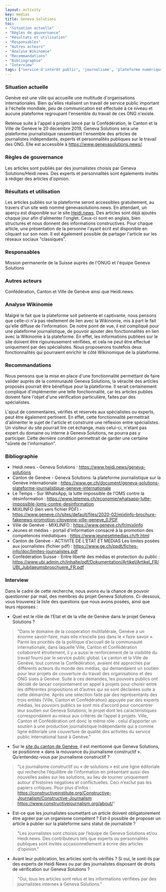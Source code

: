 ```yaml
---
layout: activity
key: medias
title: Geneva Solutions
toc:
- "Situation actuelle"
- "Règles de gouvernance"
- "Résultats et utilisation"
- "Responsables"
- "Autres acteurs"
- "Analyse Wikinomie"
- "Recommandations"
- "Bibliographie"
- "Interview"
tags: ["service d'intérêt public", 'journalisme', 'plateforme numérique', 'participation']
---
```


### Situation actuelle

Genève est une ville qui accueille une multitude d'organisations internationales. Bien qu'elles réalisent un travail de service public important à l'échelle mondiale, 
peu de communication est effectuée à ce niveau et aucune plateforme regroupant l'ensemble du travail de ces ONG n'existe.

Retenue suite à l'appel à projets lancé par la Confédération, le Canton et la Ville de Genève le 20 décembre 2019, Geneva Solutions sera une plateforme journalistique rassemblant l'ensemble des articles de journalistes indépendants, experts et personnalités publiques sur le travail des ONG. Elle est accessible à https://www.genevasolutions.news/.

### Règles de gouvernance

Les articles sont publiés par des journalistes choisis par Geneva Solutions/Heidi.news. Des experts et personnalités sont égalements invités à rédiger des articles d'opinion.

### Résultats et utilisation

Les articles publiés sur la plateforme seront accessibles gratuitement, au travers d'un site web nommé genevasolutions.news.
En attendant, un aperçu est disponible sur le site [Heidi.news](https://www.heidi.news/geneva-solutions). Des articles sont déjà ajoutés chaque jour afin d'alimenter l'onglet. Ceux-ci sont en anglais, bien structurés et nous donnent des informations constructives.
Pour chaque article, une présentation de la personne l'ayant écrit est disponible en cliquant sur son nom. Il est également possible de partager l'article sur les réseaux sociaux "classiques".

### Responsables

Mission permanente de la Suisse auprès de l'ONUG et l'équipe Geneva Solutions

### Autres acteurs

Confédération, Canton et Ville de Genève ainsi que Heidi.news. 

### Analyse Wikinomie

Malgré le fait que la plateforme soit petinente et captivante, nous pensons que celle-ci n'a pas réellement de lien avec la Wikinomie, mis à part le fait qu'elle diffuse de l'information. De notre point de vue, il est compliqué pour une plateforme journalistique, de pouvoir ajouter des fonctionnalités en lien avec la Wikinomie à la plateforme.
En effet, les informations publiées sur le site doivent être rigoureusement vérifiées, et cela ne peut être effectué uniquement par des spécialistes. Nous proposerons toutefois deux fonctionnalités qui pourraient enrichir le côté Wikinomique de la plateforme.

### Recommandations

Nous pensons que la mise en place d'une fonctionnalité permettant de faire valider auprès de la communauté Geneva Solutions, la véracité des articles proposés pourrait être bénéfique pour la plateforme.
Il serait certainement compliqué d'implémenter une telle fonctionnalité, car les articles publiés doivent faire l'objet d'une vérification particulière, faites par des spécialistes.

L'ajout de commentaires, vérifiés et réservés aux spécialistes ou experts, peut être également pertinent. En effet, cette fonctionnalité permettrait d'alimenter le sujet de l'article et construire une réflexion entre spécialistes.
Un visiteur du site pourrait lire cet échange, mais celui-ci, n'étant pas expert du domaine ou interne à Geneva Solutions, ne pourra pas y participer. Cette dernière condition permettrait de garder une certaine "sûreté de l'information".

### Bibliographie

 - Heidi.news - Geneva Solutions : https://www.heidi.news/geneva-solutions
 - Canton de Genève - Geneva Solutions: la plateforme journalistique sur la Genève internationale : https://www.ge.ch/document/geneva-solutions-plateforme-journalistique-geneve-internationale
 - Le Temps - Sur WhatsApp, la lutte impossible de l'OMS contre la désinformation : https://www.letemps.ch/economie/whatsapp-lutte-impossible-loms-contre-desinformation
 - MIXLINFO (lien vers fichier PDF) - https://www.geneve.ch/sites/default/files/2020-02/mixlinfo-brochure-fakenews-promotion-citoyenne-ville-geneve_0.PDF
 - Ville de Genève - MIXLINFO : https://www.geneve.ch/fr/mixlinfo
 - Jeunes et médias - portail d'information consacré à la promotion des compétences médiatiques : https://www.jeunesetmedias.ch/fr.html
 - Canton de Genève - ACTIVITE DE L’ETAT ET MEDIAS Les limites posées aux journalistes (fichier pdf) : https://www.ge.ch/ppdt/fiches-info/doc/limites-journalistes.pdf
 - Confédération Suisse - Entre liberté des médias et protection du public : https://www.ubi.admin.ch/inhalte/pdf/Dokumentation/Artikel/Artikel_FR/UBI_Jubilaeumsbroschuere_FR.pdf

### Interview

Dans le cadre de cette recherche, nous avons eu la chance de pouvoir questionner par mail, des membres du projet Geneva Solutions. Ci-dessous, vous trouverez la liste des questions que nous avons posées, ainsi que leurs réponses : 

 - Quel est le rôle de l’Etat et de la ville de Genève dans le projet Geneva Solutions ?

> "Dans le domaine de la cooperation multilatérale, Genève a un énorme savoir-faire, mais elle n’excelle pas dans le « faire savoir ». Parmi les priorités de la politique d’accueil de la communauté internationale, dans laquelle Ville, Canton et Confédération collaborent étroitement, il y a aussi le renforcement de la visibilité du travail fourni par le service public global.
Le canton et la Ville de Genève, tout comme la Confédération, avaient été approchés par différents acteurs du monde des médias, qui demandaient un soutien pour leur projets de couverture du travail des organisations et des ONG sises à Genève. Suite à ces demandes, les pouvoirs publics ont décidé de lancer conjointement un appel à projets pour choisir entre les différentes propositions et d’autres qui se sont déclarées suite à cette démarche. Après une sélection faite par des représentants des trois entités (Ville, Canton et Confédération) appuyée par des experts médias, les pouvoirs publics se sont mis d’accord pour concentrer leur soutien sur Geneva Solutions, le projet dont les caractéristiques correspondaient au mieux aux critères de l’appel à projets.
Ville, Canton et Confédération ont donc le même rôle : celui d’apporter un soutien à une production journalistique indépendante qui a comme ligne éditoriale une couverture de qualité des activités du service public international basé à Genève."

 - Sur le [site du canton de Genève](https://www.ge.ch/document/geneva-solutions-plateforme-journalistique-geneve-internationale), il est mentionné que Geneva Solutions, se positionne « dans la mouvance du journalisme constructif ». Qu’entendez-vous par journalisme constructif ?

> "Le journalisme constructif ou « de solutions » est une ligne éditoriale qui recherche l’équilibre de l’information en présentant aussi des nouvelles axées sur les solutions, au lieu de tourner uniquement autour d'histoires négatives et conflictuelles. Ceci n’exclut pas les papiers critiques. Pour plus d’infos :
https://constructiveinstitute.org/Constructive-Journalism/Constructive-Journalism
https://www.constructivejournalism.org/about/"

 - Est-ce que les journalistes soumettant un article doivent obligatoirement être agréer par un organisme compétent ? Est-il possible de proposer un article à publier sur la plateforme sans statut de journaliste ?

> "Les journalistes sont choisis par l’équipe de Geneva Solutions et/ou Heidi.news. Des contributeurs tels que experts ou personnalités publiques sont invités occasionnellement à écrire des articles d’opinion."

 - Avant leur publication, les articles sont-ils vérifiés ? Si oui, le sont-ils par des experts de Heidi News ou par des journalistes disposant de droits de vérification sur Geneva Solutions ?

> "Oui, tous les articles sont relus et les informations vérifiées par des journalistes internes à Geneva Solutions." 